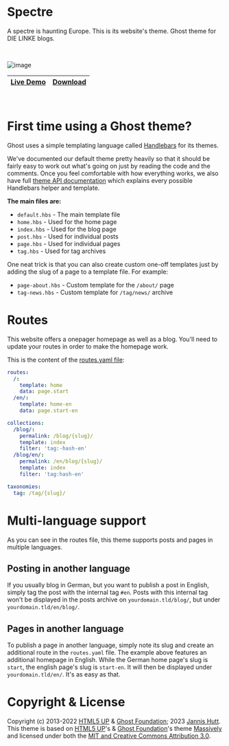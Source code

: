 # Spectre

A spectre is haunting Europe. This is its website's theme. Ghost theme for DIE LINKE blogs.

&nbsp;

![image](/assets/mockups.png)

|[Live Demo](https://spectre.hutt.io/)|[Download](https://github.com/hutt/spectre/releases/)|
|---|---|


&nbsp;

# First time using a Ghost theme?

Ghost uses a simple templating language called [Handlebars](http://handlebarsjs.com/) for its themes.

We've documented our default theme pretty heavily so that it should be fairly easy to work out what's going on just by reading the code and the comments. Once you feel comfortable with how everything works, we also have full [theme API documentation](https://themes.ghost.org) which explains every possible Handlebars helper and template.

**The main files are:**

- `default.hbs` - The main template file
- `home.hbs` - Used for the home page
- `index.hbs` - Used for the blog page
- `post.hbs` - Used for individual posts
- `page.hbs` - Used for individual pages
- `tag.hbs` - Used for tag archives

One neat trick is that you can also create custom one-off templates just by adding the slug of a page to a template file. For example:

- `page-about.hbs` - Custom template for the `/about/` page
- `tag-news.hbs` - Custom template for `/tag/news/` archive

# Routes

This website offers a onepager homepage as well as a blog. You'll need to update your routes in order to make the homepage work.

This is the content of the [routes.yaml file](routes.yaml):
```yaml
routes:
  /: 
    template: home
    data: page.start
  /en/:
    template: home-en
    data: page.start-en

collections:
  /blog/:
    permalink: /blog/{slug}/
    template: index
    filter: 'tag:-hash-en'
  /blog/en/:
    permalink: /en/blog/{slug}/
    template: index
    filter: 'tag:hash-en'

taxonomies:
  tag: /tag/{slug}/
```

# Multi-language support
As you can see in the routes file, this theme supports posts and pages in multiple languages. 

## Posting in another language
If you usually blog in German, but you want to publish a post in English, simply tag the post with the internal tag `#en`. Posts with this internal tag won't be displayed in the posts archive on `yourdomain.tld/blog/`, but under `yourdomain.tld/en/blog/`.

## Pages in another language
To publish a page in another language, simply note its slug and create an additional route in the `routes.yaml` file. The example above features an additional homepage in English. While the German home page's slug is `start`, the english page's slug is `start-en`. It will then be displayed under `yourdomain.tld/en/`. It's as easy as that.

# Copyright & License
Copyright (c) 2013-2022 [HTML5 UP](https://htmlup.net) & [Ghost Foundation](https://ghost.org); 2023 [Jannis Hutt](https://hutt.io). This theme is based on [HTML5 UP](https://htmlup.net)'s & [Ghost Foundation](https://ghost.org)'s theme [Massively](https://github.com/TryGhost/Massively) and licensed under both the [MIT and Creative Commons Attribution 3.0](LICENSE).